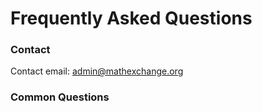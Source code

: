 # Frequently Asked Questions

### Contact

Contact email: [admin@mathexchange.org](mailto:admin@biostars.org)

### Common Questions



